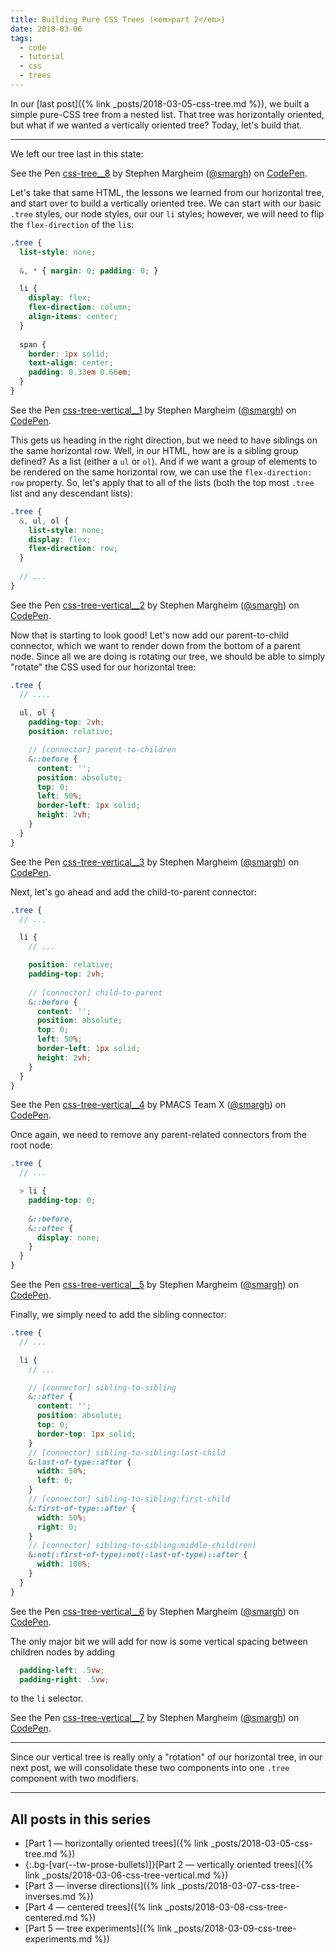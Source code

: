 ```yaml
---
title: Building Pure CSS Trees (<em>part 2</em>)
date: 2018-03-06
tags:
  - code
  - tutorial
  - css
  - trees
---
```


In our [last post]({% link _posts/2018-03-05-css-tree.md %}), we built a simple pure-CSS tree from a nested list. That tree was horizontally oriented, but what if we wanted a vertically oriented tree? Today, let's build that.

<!--/summary-->

- - -

We left our tree last in this state:

<p data-height="250" data-theme-id="0" data-slug-hash="EQBKKw" data-default-tab="result" data-user="smargh" data-embed-version="2" data-pen-title="css-tree__8" class="codepen">See the Pen <a href="https://codepen.io/smargh/pen/EQBKKw/">css-tree__8</a> by Stephen Margheim (<a href="https://codepen.io/smargh">@smargh</a>) on <a href="https://codepen.io">CodePen</a>.</p>

Let's take that same HTML, the lessons we learned from our horizontal tree, and start over to build a vertically oriented tree. We can start with our basic `.tree` styles, our node styles, our our `li` styles; however, we will need to flip the `flex-direction` of the `li`s:

~~~scss
.tree {
  list-style: none;
  
  &, * { margin: 0; padding: 0; }

  li {
    display: flex;
    flex-direction: column;
    align-items: center;
  }
  
  span {
    border: 1px solid;
    text-align: center;
    padding: 0.33em 0.66em;
  }
}
~~~

<p data-height="235" data-theme-id="0" data-slug-hash="KQjzqg" data-default-tab="result" data-user="smargh" data-embed-version="2" data-pen-title="css-tree-vertical__1" class="codepen">See the Pen <a href="https://codepen.io/smargh/pen/KQjzqg/">css-tree-vertical__1</a> by Stephen Margheim (<a href="https://codepen.io/smargh">@smargh</a>) on <a href="https://codepen.io">CodePen</a>.</p>

This gets us heading in the right direction, but we need to have siblings on the same horizontal row. Well, in our HTML, how are is a sibling group defined? As a list (either a `ul` or `ol`). And if we want a group of elements to be rendered on the same horizontal row, we can use the `flex-direction: row` property. So, let's apply that to all of the lists (both the top most `.tree` list and any descendant lists):

~~~scss
.tree {
  &, ul, ol {
    list-style: none;
    display: flex;
    flex-direction: row;
  }
  
  // ...
}
~~~

<p data-height="250" data-theme-id="0" data-slug-hash="YeoqOb" data-default-tab="result" data-user="smargh" data-embed-version="2" data-pen-title="css-tree-vertical__2" class="codepen">See the Pen <a href="https://codepen.io/smargh/pen/YeoqOb/">css-tree-vertical__2</a> by Stephen Margheim (<a href="https://codepen.io/smargh">@smargh</a>) on <a href="https://codepen.io">CodePen</a>.</p>

Now that is starting to look good! Let's now add our parent-to-child connector, which we want to render down from the bottom of a parent node. Since all we are doing is rotating our tree, we should be able to simply "rotate" the CSS used for our horizontal tree:

~~~scss
.tree {
  // ....
  
  ul, ol {
    padding-top: 2vh;
    position: relative;

    // [connector] parent-to-children
    &::before {
      content: '';
      position: absolute;
      top: 0;
      left: 50%;
      border-left: 1px solid;
      height: 2vh;
    }
  }
}
~~~

<p data-height="250" data-theme-id="0" data-slug-hash="aqgNXa" data-default-tab="result" data-user="smargh" data-embed-version="2" data-pen-title="css-tree-vertical__3" class="codepen">See the Pen <a href="https://codepen.io/smargh/pen/aqgNXa/">css-tree-vertical__3</a> by Stephen Margheim (<a href="https://codepen.io/smargh">@smargh</a>) on <a href="https://codepen.io">CodePen</a>.</p>

Next, let's go ahead and add the child-to-parent connector:

~~~scss
.tree {
  // ...

  li {
    // ...

    position: relative;
    padding-top: 2vh;
    
    // [connector] child-to-parent
    &::before {
      content: '';
      position: absolute;
      top: 0;
      left: 50%;
      border-left: 1px solid;
      height: 2vh;
    }
  }
}
~~~

<p data-height="250" data-theme-id="0" data-slug-hash="XZLdLB" data-default-tab="result" data-user="smargh" data-embed-version="2" data-pen-title="css-tree-vertical__4" class="codepen">See the Pen <a href="https://codepen.io/smargh/pen/XZLdLB/">css-tree-vertical__4</a> by PMACS Team X (<a href="https://codepen.io/smargh">@smargh</a>) on <a href="https://codepen.io">CodePen</a>.</p>

Once again, we need to remove any parent-related connectors from the root node:

~~~scss
.tree {
  // ...

  > li {
    padding-top: 0;
    
    &::before,
    &::after {
      display: none;
    }
  }
}
~~~

<p data-height="250" data-theme-id="0" data-slug-hash="oErLvR" data-default-tab="result" data-user="smargh" data-embed-version="2" data-pen-title="css-tree-vertical__5" class="codepen">See the Pen <a href="https://codepen.io/smargh/pen/oErLvR/">css-tree-vertical__5</a> by Stephen Margheim (<a href="https://codepen.io/smargh">@smargh</a>) on <a href="https://codepen.io">CodePen</a>.</p>

Finally, we simply need to add the sibling connector:

~~~scss
.tree {
  // ...

  li {
    // ...

    // [connector] sibling-to-sibling
    &::after {
      content: '';
      position: absolute;
      top: 0;
      border-top: 1px solid;
    }
    // [connector] sibling-to-sibling:last-child
    &:last-of-type::after {
      width: 50%;
      left: 0;
    }
    // [connector] sibling-to-sibling:first-child
    &:first-of-type::after {
      width: 50%;
      right: 0;
    }
    // [connector] sibling-to-sibling:middle-child(ren)
    &:not(:first-of-type):not(:last-of-type)::after {
      width: 100%;
    }
  }
}
~~~

<p data-height="250" data-theme-id="0" data-slug-hash="NyZrWp" data-default-tab="result" data-user="smargh" data-embed-version="2" data-pen-title="css-tree-vertical__6" class="codepen">See the Pen <a href="https://codepen.io/smargh/pen/NyZrWp/">css-tree-vertical__6</a> by Stephen Margheim (<a href="https://codepen.io/smargh">@smargh</a>) on <a href="https://codepen.io">CodePen</a>.</p>

The only major bit we will add for now is some vertical spacing between children nodes by adding

~~~scss
  padding-left: .5vw;
  padding-right: .5vw;
~~~

to the `li` selector.

<p data-height="250" data-theme-id="0" data-slug-hash="PQrzPz" data-default-tab="result" data-user="smargh" data-embed-version="2" data-pen-title="css-tree-vertical__7" class="codepen">See the Pen <a href="https://codepen.io/smargh/pen/PQrzPz/">css-tree-vertical__7</a> by Stephen Margheim (<a href="https://codepen.io/smargh">@smargh</a>) on <a href="https://codepen.io">CodePen</a>.</p>

- - -

Since our vertical tree is really only a "rotation" of our horizontal tree, in our next post, we will consolidate these two components into one `.tree` component with two modifiers.

- - -

## All posts in this series

* [Part 1 — horizontally oriented trees]({% link _posts/2018-03-05-css-tree.md %})
* {:.bg-[var(--tw-prose-bullets)]}[Part 2 — vertically oriented trees]({% link _posts/2018-03-06-css-tree-vertical.md %})
* [Part 3 — inverse directions]({% link _posts/2018-03-07-css-tree-inverses.md %})
* [Part 4 — centered trees]({% link _posts/2018-03-08-css-tree-centered.md %})
* [Part 5 — tree experiments]({% link _posts/2018-03-09-css-tree-experiments.md %})
